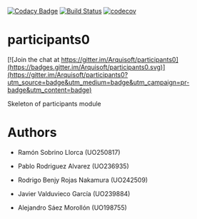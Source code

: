 [![Codacy Badge](https://api.codacy.com/project/badge/Grade/2f5e9b234d9b4cbd8669629c299990ad)](https://www.codacy.com/app/jelabra/participants0?utm_source=github.com&utm_medium=referral&utm_content=Arquisoft/participants0&utm_campaign=badger)
[![Build Status](https://travis-ci.org/Arquisoft/participants0.svg?branch=master)](https://travis-ci.org/Arquisoft/participants0)
[![codecov](https://codecov.io/gh/Arquisoft/participants0/branch/master/graph/badge.svg)](https://codecov.io/gh/Arquisoft/participants0)


# participants0

[![Join the chat at https://gitter.im/Arquisoft/participants0](https://badges.gitter.im/Arquisoft/participants0.svg)](https://gitter.im/Arquisoft/participants0?utm_source=badge&utm_medium=badge&utm_campaign=pr-badge&utm_content=badge)

Skeleton of participants module

# Authors

- Ramón Sobrino Llorca (UO250817)

- Pablo Rodriguez Alvarez (UO236935)

- Rodrigo Benjy Rojas Nakamura (UO242509)

- Javier Valduvieco García (UO239884)

- Alejandro Sáez Morollón (UO198755)
